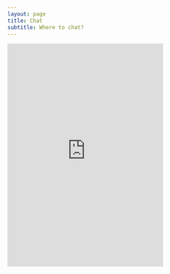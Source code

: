 ```yaml
---
layout: page
title: Chat
subtitle: Where to chat?
---
```


<iframe src="https://discord.com/widget?id=1206974937215148032&theme=dark" width="350" height="500" allowtransparency="true" frameborder="0" sandbox="allow-popups allow-popups-to-escape-sandbox allow-same-origin allow-scripts"></iframe>